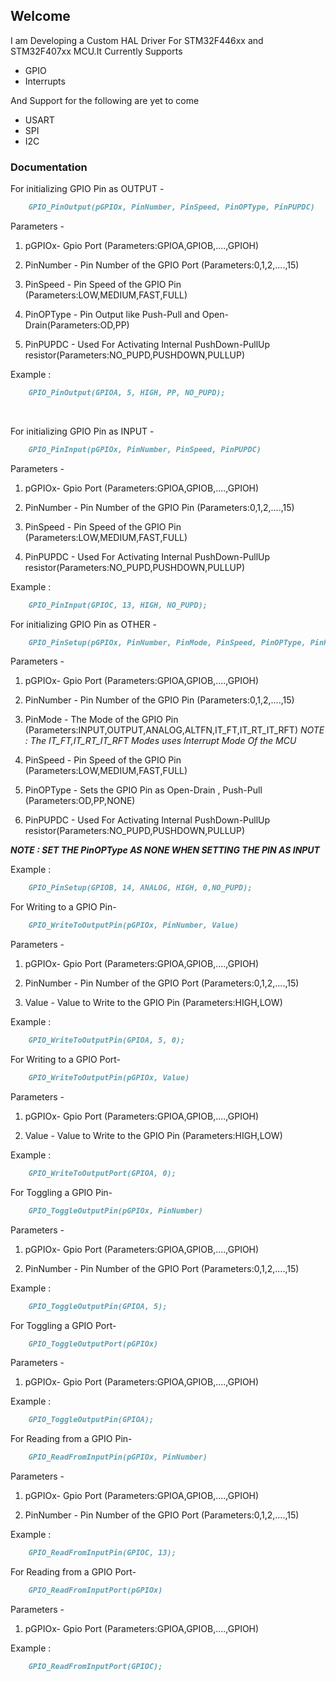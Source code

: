 ## Welcome

I am Developing a Custom HAL Driver For STM32F446xx and STM32F407xx MCU.It Currently Supports

- GPIO
- Interrupts

And Support for the following are yet to come

- USART
- SPI
- I2C

### Documentation

For initializing GPIO Pin as OUTPUT -
```markdown
	GPIO_PinOutput(pGPIOx, PinNumber, PinSpeed, PinOPType, PinPUPDC)
```
Parameters -
1. pGPIOx-
  Gpio Port (Parameters:GPIOA,GPIOB,....,GPIOH)

2. PinNumber -
  Pin Number of the GPIO Port (Parameters:0,1,2,....,15)

3. PinSpeed - 
  Pin Speed of the GPIO Pin (Parameters:LOW,MEDIUM,FAST,FULL)

4. PinOPType -
  Pin Output like Push-Pull and Open-Drain(Parameters:OD,PP)

5. PinPUPDC -
  Used For Activating Internal PushDown-PullUp resistor(Parameters:NO_PUPD,PUSHDOWN,PULLUP)
  
Example : 
```markdown
	GPIO_PinOutput(GPIOA, 5, HIGH, PP, NO_PUPD);
```
<br>


For initializing GPIO Pin as INPUT -
```markdown
	GPIO_PinInput(pGPIOx, PinNumber, PinSpeed, PinPUPDC)
```
Parameters -
1. pGPIOx-
  Gpio Port (Parameters:GPIOA,GPIOB,....,GPIOH)

2. PinNumber -
  Pin Number of the GPIO Pin (Parameters:0,1,2,....,15)

3. PinSpeed - 
  Pin Speed of the GPIO Pin (Parameters:LOW,MEDIUM,FAST,FULL)

4. PinPUPDC -
  Used For Activating Internal PushDown-PullUp resistor(Parameters:NO_PUPD,PUSHDOWN,PULLUP)
  
Example : 
```markdown
	GPIO_PinInput(GPIOC, 13, HIGH, NO_PUPD);
```





For initializing GPIO Pin as OTHER -
```markdown
	GPIO_PinSetup(pGPIOx, PinNumber, PinMode, PinSpeed, PinOPType, PinPUPDC)
```
Parameters -
1. pGPIOx-
  Gpio Port (Parameters:GPIOA,GPIOB,....,GPIOH)

2. PinNumber -
  Pin Number of the GPIO Pin (Parameters:0,1,2,....,15)

3. PinMode -
  The Mode of the GPIO Pin (Parameters:INPUT,OUTPUT,ANALOG,ALTFN,IT_FT,IT_RT_IT_RFT)
  _NOTE : The IT_FT,IT_RT_IT_RFT Modes uses Interrupt Mode Of the MCU_

4. PinSpeed - 
  Pin Speed of the GPIO Pin (Parameters:LOW,MEDIUM,FAST,FULL)

5. PinOPType - 
  Sets the GPIO Pin as Open-Drain , Push-Pull (Parameters:OD,PP,NONE)

6. PinPUPDC -
Used For Activating Internal PushDown-PullUp resistor(Parameters:NO_PUPD,PUSHDOWN,PULLUP)

_**NOTE : SET THE PinOPType AS NONE WHEN SETTING THE PIN AS INPUT**_

Example : 
```markdown
	GPIO_PinSetup(GPIOB, 14, ANALOG, HIGH, 0,NO_PUPD);
```




For Writing to a GPIO Pin-
```markdown
	GPIO_WriteToOutputPin(pGPIOx, PinNumber, Value)
```
Parameters -
1. pGPIOx-
  Gpio Port (Parameters:GPIOA,GPIOB,....,GPIOH)

2. PinNumber -
  Pin Number of the GPIO Port (Parameters:0,1,2,....,15)

3. Value - 
  Value to Write to the GPIO Pin (Parameters:HIGH,LOW)
  
Example : 
```markdown
	GPIO_WriteToOutputPin(GPIOA, 5, 0);
```



For Writing to a GPIO Port-
```markdown
	GPIO_WriteToOutputPin(pGPIOx, Value)
```
Parameters -
1. pGPIOx-
  Gpio Port (Parameters:GPIOA,GPIOB,....,GPIOH)

2. Value - 
  Value to Write to the GPIO Pin (Parameters:HIGH,LOW)
  
Example : 
```markdown
	GPIO_WriteToOutputPort(GPIOA, 0);
```

For Toggling a GPIO Pin-
```markdown
	GPIO_ToggleOutputPin(pGPIOx, PinNumber)
```
Parameters -
1. pGPIOx-
  Gpio Port (Parameters:GPIOA,GPIOB,....,GPIOH)

2. PinNumber -
  Pin Number of the GPIO Port (Parameters:0,1,2,....,15)
  
Example : 
```markdown
	GPIO_ToggleOutputPin(GPIOA, 5);
```
For Toggling a GPIO Port-
```markdown
	GPIO_ToggleOutputPort(pGPIOx)
```
Parameters -
1. pGPIOx-
  Gpio Port (Parameters:GPIOA,GPIOB,....,GPIOH)
  
Example : 
```markdown
	GPIO_ToggleOutputPin(GPIOA);
```

For Reading from a GPIO Pin-
```markdown
	GPIO_ReadFromInputPin(pGPIOx, PinNumber)
```
Parameters -
1. pGPIOx-
  Gpio Port (Parameters:GPIOA,GPIOB,....,GPIOH)

2. PinNumber -
  Pin Number of the GPIO Port (Parameters:0,1,2,....,15)
  
Example : 
```markdown
	GPIO_ReadFromInputPin(GPIOC, 13);
```
For Reading from a GPIO Port-
```markdown
	GPIO_ReadFromInputPort(pGPIOx)
```
Parameters -
1. pGPIOx-
  Gpio Port (Parameters:GPIOA,GPIOB,....,GPIOH)
  
Example : 
```markdown
	GPIO_ReadFromInputPort(GPIOC);
```
